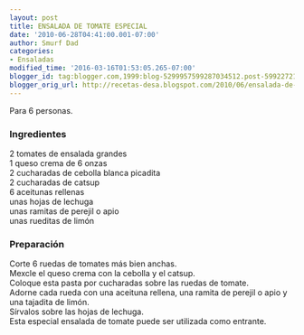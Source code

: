 ```yaml
---
layout: post
title: ENSALADA DE TOMATE ESPECIAL
date: '2010-06-28T04:41:00.001-07:00'
author: Smurf Dad
categories:
- Ensaladas
modified_time: '2016-03-16T01:53:05.265-07:00'
blogger_id: tag:blogger.com,1999:blog-5299957599287034512.post-5992272173399773024
blogger_orig_url: http://recetas-desa.blogspot.com/2010/06/ensalada-de-tomate-especial.html
---
```


Para 6 personas.<br /><h3>Ingredientes</h3>2 tomates de ensalada grandes<br />1 queso crema de 6 onzas<br />2 cucharadas de cebolla blanca picadita<br />2 cucharadas de catsup<br />6 aceitunas rellenas<br />unas hojas de lechuga<br />unas ramitas de perejil o apio<br />unas rueditas de limón<br /><h3>Preparación</h3>Corte 6 ruedas de tomates más bien anchas.<br />Mexcle el queso crema con la cebolla y el catsup.<br />Coloque esta pasta por cucharadas sobre las ruedas de tomate.<br />Adorne cada rueda con una aceituna rellena, una ramita de perejil o apio y una tajadita de limón.<br />Sírvalos sobre las hojas de lechuga.<br />Esta especial ensalada de tomate puede ser utilizada como entrante.